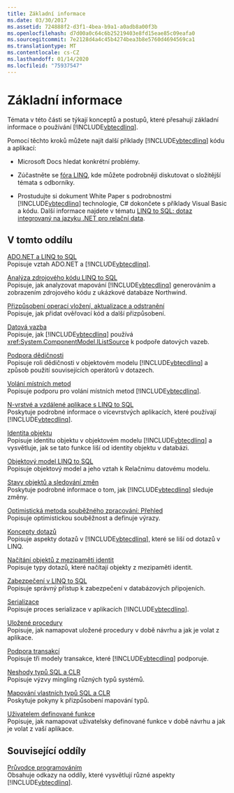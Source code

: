 ```yaml
---
title: Základní informace
ms.date: 03/30/2017
ms.assetid: 724888f2-d3f1-4bea-b9a1-a0adb8a00f3b
ms.openlocfilehash: d7d00a0c64c6b25219403e8fd15eae85c09eafa0
ms.sourcegitcommit: 7e2128d4a4c45b4274bea3b8e5760d4694569ca1
ms.translationtype: MT
ms.contentlocale: cs-CZ
ms.lasthandoff: 01/14/2020
ms.locfileid: "75937547"
---
```

# <a name="background-information"></a>Základní informace
Témata v této části se týkají konceptů a postupů, které přesahují základní informace o používání [!INCLUDE[vbtecdlinq](../../../../../../includes/vbtecdlinq-md.md)].  
  
 Pomocí těchto kroků můžete najít další příklady [!INCLUDE[vbtecdlinq](../../../../../../includes/vbtecdlinq-md.md)] kódu a aplikací:  
  
- Microsoft Docs hledat konkrétní problémy.  
  
- Zúčastněte se [fóra LINQ](https://go.microsoft.com/fwlink/?LinkId=76488), kde můžete podrobněji diskutovat o složitější témata s odborníky.  
  
- Prostudujte si dokument White Paper s podrobnostmi [!INCLUDE[vbtecdlinq](../../../../../../includes/vbtecdlinq-md.md)] technologie, C# dokončete s příklady Visual Basic a kódu. Další informace najdete v tématu [LINQ to SQL: dotaz integrovaný na jazyku .NET pro relační data](https://go.microsoft.com/fwlink/?LinkId=93205).  
  
## <a name="in-this-section"></a>V tomto oddílu  
 [ADO.NET a LINQ to SQL](ado-net-and-linq-to-sql.md)  
 Popisuje vztah ADO.NET a [!INCLUDE[vbtecdlinq](../../../../../../includes/vbtecdlinq-md.md)].  
  
 [Analýza zdrojového kódu LINQ to SQL](analyzing-linq-to-sql-source-code.md)  
 Popisuje, jak analyzovat mapování [!INCLUDE[vbtecdlinq](../../../../../../includes/vbtecdlinq-md.md)] generováním a zobrazením zdrojového kódu z ukázkové databáze Northwind.  
  
 [Přizpůsobení operací vložení, aktualizace a odstranění](customizing-insert-update-and-delete-operations.md)  
 Popisuje, jak přidat ověřovací kód a další přizpůsobení.  
  
 [Datová vazba](data-binding.md)  
 Popisuje, jak [!INCLUDE[vbtecdlinq](../../../../../../includes/vbtecdlinq-md.md)] používá <xref:System.ComponentModel.IListSource> k podpoře datových vazeb.  
  
 [Podpora dědičnosti](inheritance-support.md)  
 Popisuje roli dědičnosti v objektovém modelu [!INCLUDE[vbtecdlinq](../../../../../../includes/vbtecdlinq-md.md)] a způsob použití souvisejících operátorů v dotazech.  
  
 [Volání místních metod](local-method-calls.md)  
 Popisuje podporu pro volání místních metod [!INCLUDE[vbtecdlinq](../../../../../../includes/vbtecdlinq-md.md)].  
  
 [N-vrstvé a vzdálené aplikace s LINQ to SQL](n-tier-and-remote-applications-with-linq-to-sql.md)  
 Poskytuje podrobné informace o vícevrstvých aplikacích, které používají [!INCLUDE[vbtecdlinq](../../../../../../includes/vbtecdlinq-md.md)].  
  
 [Identita objektu](object-identity.md)  
 Popisuje identitu objektu v objektovém modelu [!INCLUDE[vbtecdlinq](../../../../../../includes/vbtecdlinq-md.md)] a vysvětluje, jak se tato funkce liší od identity objektu v databázi.  
  
 [Objektový model LINQ to SQL](the-linq-to-sql-object-model.md)  
 Popisuje objektový model a jeho vztah k Relačnímu datovému modelu.  
  
 [Stavy objektů a sledování změn](object-states-and-change-tracking.md)  
 Poskytuje podrobné informace o tom, jak [!INCLUDE[vbtecdlinq](../../../../../../includes/vbtecdlinq-md.md)] sleduje změny.  
  
 [Optimistická metoda souběžného zpracování: Přehled](optimistic-concurrency-overview.md)  
 Popisuje optimistickou souběžnost a definuje výrazy.  
  
 [Koncepty dotazů](query-concepts.md)  
 Popisuje aspekty dotazů v [!INCLUDE[vbtecdlinq](../../../../../../includes/vbtecdlinq-md.md)], které se liší od dotazů v LINQ.  
  
 [Načítání objektů z mezipaměti identit](retrieving-objects-from-the-identity-cache.md)  
 Popisuje typy dotazů, které načítají objekty z mezipaměti identit.  
  
 [Zabezpečení v LINQ to SQL](security-in-linq-to-sql.md)  
 Popisuje správný přístup k zabezpečení v databázových připojeních.  
  
 [Serializace](serialization.md)  
 Popisuje proces serializace v aplikacích [!INCLUDE[vbtecdlinq](../../../../../../includes/vbtecdlinq-md.md)].  
  
 [Uložené procedury](stored-procedures.md)  
 Popisuje, jak namapovat uložené procedury v době návrhu a jak je volat z aplikace.  
  
 [Podpora transakcí](transaction-support.md)  
 Popisuje tři modely transakce, které [!INCLUDE[vbtecdlinq](../../../../../../includes/vbtecdlinq-md.md)] podporuje.  
  
 [Neshody typů SQL a CLR](sql-clr-type-mismatches.md)  
 Popisuje výzvy mingling různých typů systémů.  
  
 [Mapování vlastních typů SQL a CLR](sql-clr-custom-type-mappings.md)  
 Poskytuje pokyny k přizpůsobení mapování typů.  
  
 [Uživatelem definované funkce](user-defined-functions.md)  
 Popisuje, jak namapovat uživatelsky definované funkce v době návrhu a jak je volat z vaší aplikace.  
  
## <a name="related-sections"></a>Související oddíly  
 [Průvodce programováním](programming-guide.md)  
 Obsahuje odkazy na oddíly, které vysvětlují různé aspekty [!INCLUDE[vbtecdlinq](../../../../../../includes/vbtecdlinq-md.md)].
